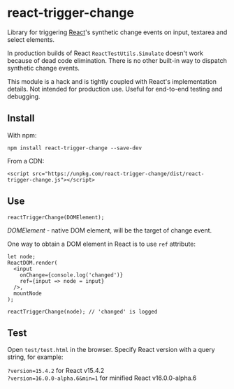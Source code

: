 # react-trigger-change

Library for triggering [React](https://github.com/facebook/react/)'s synthetic change events on input, textarea and select elements.

In production builds of React `ReactTestUtils.Simulate` doesn't work because of dead code elimination. There is no other built-in way to dispatch synthetic change events.

This module is a hack and is tightly coupled with React's implementation details. Not intended for production use. Useful for end-to-end testing and debugging.

## Install

With npm:

`npm install react-trigger-change --save-dev`

From a CDN:

`<script src="https://unpkg.com/react-trigger-change/dist/react-trigger-change.js"></script>`

## Use

`reactTriggerChange(DOMElement);`

*DOMElement* - native DOM element, will be the target of change event.

One way to obtain a DOM element in React is to use `ref` attribute:

```
let node;
ReactDOM.render(
  <input
    onChange={console.log('changed')}
    ref={input => node = input}
  />,
  mountNode
);

reactTriggerChange(node); // 'changed' is logged
```

## Test

Open `test/test.html` in the browser.
Specify React version with a query string, for example:

`?version=15.4.2` for React v15.4.2  
`?version=16.0.0-alpha.6&min=1` for minified React v16.0.0-alpha.6
